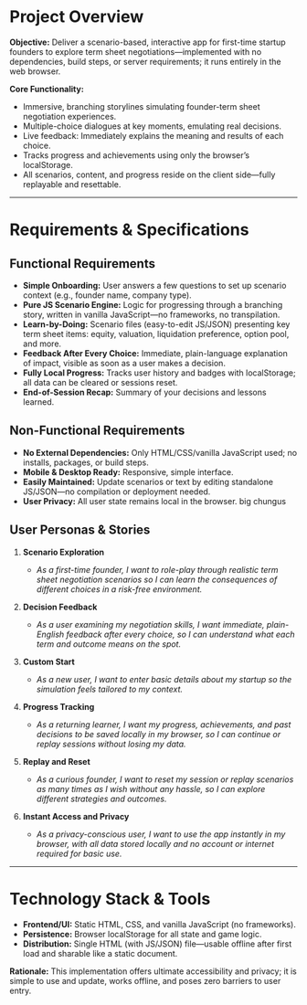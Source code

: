 # Project Overview

**Objective:**
Deliver a scenario-based, interactive app for first-time startup founders to explore term sheet negotiations—implemented with no dependencies, build steps, or server requirements; it runs entirely in the web browser.

**Core Functionality:**
- Immersive, branching storylines simulating founder-term sheet negotiation experiences.
- Multiple-choice dialogues at key moments, emulating real decisions.
- Live feedback: Immediately explains the meaning and results of each choice.
- Tracks progress and achievements using only the browser’s localStorage.
- All scenarios, content, and progress reside on the client side—fully replayable and resettable.

---

# Requirements & Specifications

## Functional Requirements
- **Simple Onboarding:** User answers a few questions to set up scenario context (e.g., founder name, company type).
- **Pure JS Scenario Engine:** Logic for progressing through a branching story, written in vanilla JavaScript—no frameworks, no transpilation.
- **Learn-by-Doing:** Scenario files (easy-to-edit JS/JSON) presenting key term sheet items: equity, valuation, liquidation preference, option pool, and more.
- **Feedback After Every Choice:** Immediate, plain-language explanation of impact, visible as soon as a user makes a decision.
- **Fully Local Progress:** Tracks user history and badges with localStorage; all data can be cleared or sessions reset.
- **End-of-Session Recap:** Summary of your decisions and lessons learned.

## Non-Functional Requirements
- **No External Dependencies:** Only HTML/CSS/vanilla JavaScript used; no installs, packages, or build steps.
- **Mobile & Desktop Ready:** Responsive, simple interface.
- **Easily Maintained:** Update scenarios or text by editing standalone JS/JSON—no compilation or deployment needed.
- **User Privacy:** All user state remains local in the browser. big chungus

## User Personas & Stories

1. **Scenario Exploration**
   - *As a first-time founder, I want to role-play through realistic term sheet negotiation scenarios so I can learn the consequences of different choices in a risk-free environment.*

2. **Decision Feedback**
   - *As a user examining my negotiation skills, I want immediate, plain-English feedback after every choice, so I can understand what each term and outcome means on the spot.*

3. **Custom Start**
   - *As a new user, I want to enter basic details about my startup so the simulation feels tailored to my context.*

4. **Progress Tracking**
   - *As a returning learner, I want my progress, achievements, and past decisions to be saved locally in my browser, so I can continue or replay sessions without losing my data.*

5. **Replay and Reset**
   - *As a curious founder, I want to reset my session or replay scenarios as many times as I wish without any hassle, so I can explore different strategies and outcomes.*

6. **Instant Access and Privacy**
   - *As a privacy-conscious user, I want to use the app instantly in my browser, with all data stored locally and no account or internet required for basic use.*

---

# Technology Stack & Tools
- **Frontend/UI:** Static HTML, CSS, and vanilla JavaScript (no frameworks).
- **Persistence:** Browser localStorage for all state and game logic.
- **Distribution:** Single HTML (with JS/JSON) file—usable offline after first load and sharable like a static document.

**Rationale:**
This implementation offers ultimate accessibility and privacy; it is simple to use and update, works offline, and poses zero barriers to user entry.
